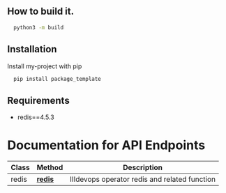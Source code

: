 ## How to build it.
```bash
  python3 -m build
```

## Installation
Install my-project with pip
```bash
  pip install package_template
```
## Requirements
* redis==4.5.3


# Documentation for API Endpoints
Class | Method | Description
------------ | ------------- | -------------
redis | [**redis**](docs/redis.md) | IIIdevops operator redis and related function
